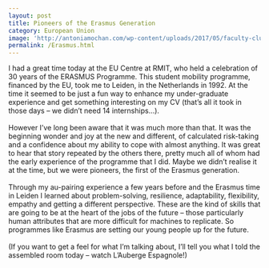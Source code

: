 ```yaml
---
layout: post
title: Pioneers of the Erasmus Generation
category: European Union
image: 'http://antoniamochan.com/wp-content/uploads/2017/05/faculty-club.jpg'
permalink: /Erasmus.html
---
```

I had a great time today at the EU Centre at RMIT, who held a celebration of 30 years of the ERASMUS Programme. This student mobility programme, financed by the EU, took me to Leiden, in the Netherlands in 1992. At the time it seemed to be just a fun way to enhance my under-graduate experience and get something interesting on my CV (that’s all it took in those days – we didn’t need 14 internships…).<br>
<br>
However I’ve long been aware that it was much more than that. It was the beginning wonder and joy at the new and different, of calculated risk-taking and a confidence about my ability to cope with almost anything. It was great to hear that story repeated by the others there, pretty much all of whom had the early experience of the programme that I did. Maybe we didn’t realise it at the time, but we were pioneers, the first of the Erasmus generation.<br>
<br>
Through my au-pairing experience a few years before and the Erasmus time in Leiden I learned about problem-solving, resilience, adaptability, flexibility, empathy and getting a different perspective. These are the kind of skills that are going to be at the heart of the jobs of the future – those particularly human attributes that are more difficult for machines to replicate. So programmes like Erasmus are setting our young people up for the future.<br>
<br>
(If you want to get a feel for what I’m talking about, I’ll tell you what I told the assembled room today – watch L’Auberge Espagnole!)
